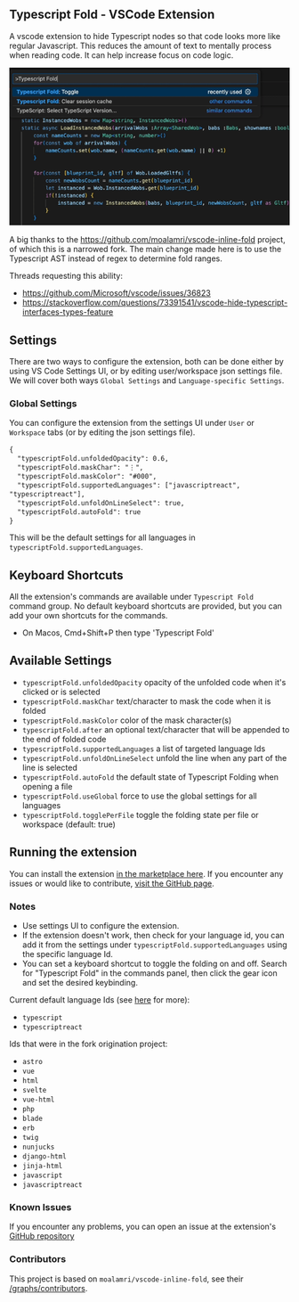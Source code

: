 ## Typescript Fold - VSCode Extension

A vscode extension to hide Typescript nodes so that code looks more like regular Javascript.  This reduces the amount of text to mentally process when reading code.  It can help increase focus on code logic.

![typescript-fold](typescript-fold.gif)

A big thanks to the https://github.com/moalamri/vscode-inline-fold project, of which this is a narrowed fork.  The main change made here is to use the Typescript AST instead of regex to determine fold ranges.  

Threads requesting this ability:

- https://github.com/Microsoft/vscode/issues/36823
- https://stackoverflow.com/questions/73391541/vscode-hide-typescript-interfaces-types-feature

## Settings
There are two ways to configure the extension, both can be done either by using VS Code Settings UI, or by editing user/workspace json settings file. We will cover both ways `Global Settings` and `Language-specific Settings`.

### Global Settings
You can configure the extension from the settings UI under `User` or `Workspace` tabs (or by editing the json settings file).
```jsonc
{
  "typescriptFold.unfoldedOpacity": 0.6,
  "typescriptFold.maskChar": "⋮",
  "typescriptFold.maskColor": "#000",
  "typescriptFold.supportedLanguages": ["javascriptreact", "typescriptreact"],
  "typescriptFold.unfoldOnLineSelect": true,
  "typescriptFold.autoFold": true
}
```
This will be the default settings for all languages in `typescriptFold.supportedLanguages`. 

## Keyboard Shortcuts
All the extension's commands are available under `Typescript Fold` command group. No default keyboard shortcuts are provided, but you can add your own shortcuts for the commands.

- On Macos, Cmd+Shift+P then type 'Typescript Fold'

## Available Settings
- `typescriptFold.unfoldedOpacity` opacity of the unfolded code when it's clicked or is selected
- `typescriptFold.maskChar` text/character to mask the code when it is folded
- `typescriptFold.maskColor` color of the mask character(s)
- `typescriptFold.after` an optional text/character that will be appended to the end of folded code
- `typescriptFold.supportedLanguages` a list of targeted language Ids
- `typescriptFold.unfoldOnLineSelect` unfold the line when any part of the line is selected
- `typescriptFold.autoFold` the default state of Typescript Folding when opening a file
- `typescriptFold.useGlobal` force to use the global settings for all languages
- `typescriptFold.togglePerFile` toggle the folding state per file or workspace (default: true)


## Running the extension
You can install the extension <a href="https://marketplace.visualstudio.com/items?itemName=AphLute.typescript-fold"> in the marketplace here</a>. If you encounter any issues or would like to contribute, <a href="https://github.com/AphLute/vscode-typescript-fold">visit the GitHub page</a>.

### Notes
* Use settings UI to configure the extension.
* If the extension doesn't work, then check for your language id, you can add it from the settings under `typescriptFold.supportedLanguages` using the specific language Id.
* You can set a keyboard shortcut to toggle the folding on and off. Search for "Typescript Fold" in the commands panel, then click the gear icon and set the desired keybinding.

Current default language Ids (see [here](https://code.visualstudio.com/docs/languages/identifiers#_known-language-identifiers) for more):
- `typescript`
- `typescriptreact`

Ids that were in the fork origination project:
- `astro`
- `vue`
- `html`
- `svelte`
- `vue-html`
- `php`
- `blade`
- `erb`
- `twig`
- `nunjucks`
- `django-html`
- `jinja-html`
- `javascript`
- `javascriptreact`

### Known Issues
If you encounter any problems, you can open an issue at the extension's <a href="https://github.com/AphLute/vscode-typescript-fold">GitHub repository</a>

### Contributors
This project is based on `moalamri/vscode-inline-fold`, see their [/graphs/contributors](https://github.com/moalamri/vscode-inline-fold/graphs/contributors).
